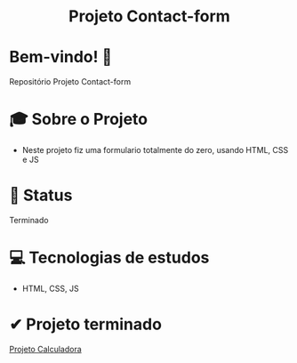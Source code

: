 <div align="center">
<h1>Projeto Contact-form</h1>
</div>

# Bem-vindo! 👋 <a name="id01"></a>
Repositório Projeto Contact-form

# &#x1F393; Sobre o Projeto

<ul>
<li>Neste projeto fiz uma formulario totalmente do zero, usando HTML, CSS e JS</li>
</ul>

# &#x1F680; Status
Terminado

# &#x1F4BB; Tecnologias de estudos
<ul>
  <li>HTML, CSS, JS</li>
</ul>

# &#10004; Projeto terminado

<a href="https://kaiketorres.github.io/Projeto-Contact-form">Projeto Calculadora</a> 

